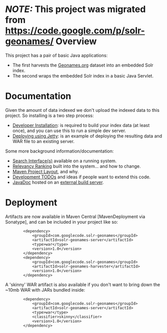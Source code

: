 *NOTE:* This project was migrated from https://code.google.com/p/solr-geonames/ 
Overview
=============
This project has a pair of basic Java applications:
 * The first harvests the [Geonames.org](http://geonames.org) dataset into an embedded Solr index.
 * The second wraps the embedded Solr index in a basic Java Servlet.

Documentation
=============
Given the amount of data indexed we don't upload the indexed data to this project. So installing is a two step process:
  * [Developer Installation](DeveloperInstall.md): is required to build your index data (at least once), and you can use this to run a simple dev server.
  * [Deploying using Jetty](JettyInstall.md): is an example of deploying the resulting data and WAR file to an existing server.

Some more background information/documentation:
  * [Search Interface(s)](SearchInterface.md) available on a running system.
  * [Relevancy Ranking](BoostingResults.md) built into the system... and how to change.
  * [Maven Project Layout](ProjectStructure.md), and why.
  * [Development TODOs](FutureDevelopment.md) and ideas if people want to extend this code.
  * [JavaDoc](https://dev.redboxresearchdata.com.au/jenkins/job/solr-geonames/javadoc/?) hosted on an [external build server](https://dev.redboxresearchdata.com.au/jenkins/job/solr-geonames/).

Deployment
=============
Artifacts are now available in Maven Central [MavenDeployment via Sonatype], and can be included in your project like so:
```
        <dependency>
            <groupId>com.googlecode.solr-geonames</groupId>
            <artifactId>solr-geonames-server</artifactId>
            <type>war</type>
            <version>1.0</version>
        </dependency>
        <dependency>
            <groupId>com.googlecode.solr-geonames</groupId>
            <artifactId>solr-geonames-harvester</artifactId>
            <version>1.0</version>
        </dependency>
```

A 'skinny' WAR artifact is also available if you don't want to bring down the ~10mb WAR with JARs bundled inside:
```
        <dependency>
            <groupId>com.googlecode.solr-geonames</groupId>
            <artifactId>solr-geonames-server</artifactId>
            <type>war</type>
            <classifier>skinny</classifier>
            <version>1.0</version>
        </dependency>
```
